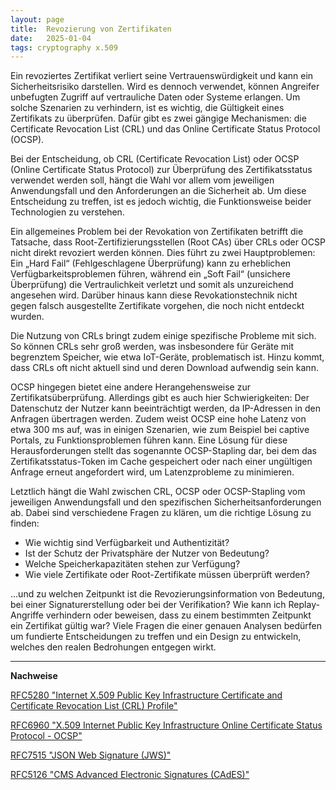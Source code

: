 ```yaml
---
layout: page
title:  Revozierung von Zertifikaten
date:   2025-01-04
tags: cryptography x.509
---
```


Ein revoziertes Zertifikat verliert seine Vertrauenswürdigkeit und kann ein Sicherheitsrisiko darstellen. Wird es 
dennoch verwendet, können Angreifer unbefugten Zugriff auf vertrauliche Daten oder Systeme erlangen. Um solche Szenarien
zu verhindern, ist es wichtig, die Gültigkeit eines Zertifikats zu überprüfen. Dafür gibt es zwei gängige Mechanismen: 
die Certificate Revocation List (CRL) und das Online Certificate Status Protocol (OCSP).


Bei der Entscheidung, ob CRL (Certificate Revocation List) oder OCSP (Online Certificate Status Protocol) zur 
Überprüfung des Zertifikatsstatus verwendet werden soll, hängt die Wahl vor allem vom jeweiligen Anwendungsfall und den 
Anforderungen an die Sicherheit ab. Um diese Entscheidung zu treffen, ist es jedoch wichtig, die Funktionsweise beider
Technologien zu verstehen.

Ein allgemeines Problem bei der Revokation von Zertifikaten betrifft die Tatsache, dass Root-Zertifizierungsstellen 
(Root CAs) über CRLs oder OCSP nicht direkt revoziert werden können. Dies führt zu zwei Hauptproblemen: Ein „Hard Fail“
(Fehlgeschlagene Überprüfung) kann zu erheblichen Verfügbarkeitsproblemen führen, während ein „Soft Fail“ 
(unsichere Überprüfung) die Vertraulichkeit verletzt und somit als unzureichend angesehen wird. Darüber hinaus kann 
diese Revokationstechnik nicht gegen falsch ausgestellte Zertifikate vorgehen, die noch nicht entdeckt wurden.

Die Nutzung von CRLs bringt zudem einige spezifische Probleme mit sich. So können CRLs sehr groß werden, was 
insbesondere für Geräte mit begrenztem Speicher, wie etwa IoT-Geräte, problematisch ist. Hinzu kommt, dass CRLs oft 
nicht aktuell sind und deren Download aufwendig sein kann. 

OCSP hingegen bietet eine andere Herangehensweise zur Zertifikatsüberprüfung. Allerdings gibt es auch hier 
Schwierigkeiten: Der Datenschutz der Nutzer kann beeinträchtigt werden, da IP-Adressen in den Anfragen übertragen 
werden. Zudem weist OCSP eine hohe Latenz von etwa 300 ms auf, was in einigen Szenarien, wie zum Beispiel bei captive 
Portals, zu Funktionsproblemen führen kann. Eine Lösung für diese Herausforderungen stellt das sogenannte OCSP-Stapling 
dar, bei dem das Zertifikatsstatus-Token im Cache gespeichert oder nach einer ungültigen Anfrage erneut angefordert wird, 
um Latenzprobleme zu minimieren.

Letztlich hängt die Wahl zwischen CRL, OCSP oder OCSP-Stapling vom jeweiligen Anwendungsfall und den spezifischen 
Sicherheitsanforderungen ab. Dabei sind verschiedene Fragen zu klären, um die richtige Lösung zu finden: 
* Wie wichtig sind Verfügbarkeit und Authentizität? 
* Ist der Schutz der Privatsphäre der Nutzer von Bedeutung? 
* Welche Speicherkapazitäten stehen zur Verfügung? 
* Wie viele Zertifikate oder Root-Zertifikate müssen überprüft werden?

...und zu welchen Zeitpunkt ist die Revozierungsinformation von Bedeutung, bei einer Signaturerstellung oder bei der 
Verifikation? Wie kann ich Replay-Angriffe verhindern oder beweisen, dass zu einem bestimmten Zeitpunkt ein Zertifikat
gültig war? Viele Fragen die einer genauen Analysen bedürfen um fundierte Entscheidungen zu treffen und ein Design
zu entwickeln, welches den realen Bedrohungen entgegen wirkt.

---

**Nachweise**

[RFC5280 "Internet X.509 Public Key Infrastructure Certificate
and Certificate Revocation List (CRL) Profile"](https://datatracker.ietf.org/doc/html/rfc5280)

[RFC6960 "X.509 Internet Public Key Infrastructure Online Certificate Status Protocol - OCSP"](https://datatracker.ietf.org/doc/html/rfc6960)

[RFC7515 "JSON Web Signature (JWS)"](https://datatracker.ietf.org/doc/html/rfc7515)

[RFC5126 "CMS Advanced Electronic Signatures (CAdES)"](https://datatracker.ietf.org/doc/html/rfc5126)

